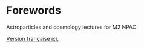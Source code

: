 # Forewords

Astroparticles and cosmology lectures for M2 NPAC.

[Version française ici.](https://m2-npac-ac.pages.in2p3.fr/fr/start.html)
